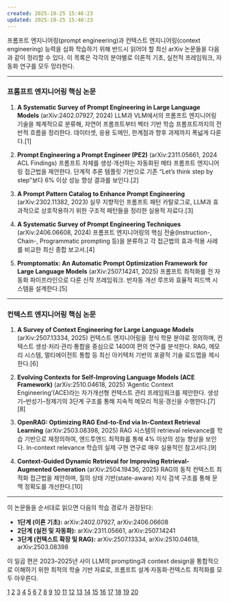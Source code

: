 ```yaml
---
created: 2025-10-25 15:46:23
updated: 2025-10-25 15:46:23
---
```

프롬프트 엔지니어링(prompt engineering)과 컨텍스트 엔지니어링(context engineering) 능력을 심화 학습하기 위해 반드시 읽어야 할 최신 arXiv 논문들을 다음과 같이 정리할 수 있다. 이 목록은 각각의 분야별로 이론적 기초, 실천적 프레임워크, 자동화 연구를 모두 망라한다.

***

### 프롬프트 엔지니어링 핵심 논문

1. **A Systematic Survey of Prompt Engineering in Large Language Models** (arXiv:2402.07927, 2024)
   LLM과 VLM에서의 프롬프트 엔지니어링 기술을 체계적으로 분류해, 자연어 프롬프트부터 벡터 기반 학습 프롬프트까지의 전반적 흐름을 정리한다. 데이터셋, 응용 도메인, 한계점과 향후 과제까지 폭넓게 다룬다.[1]

2. **Prompt Engineering a Prompt Engineer (PE2)** (arXiv:2311.05661, 2024 ACL Findings)
   프롬프트 자체를 생성·개선하는 자동화된 메타 프롬프트 엔지니어링 접근법을 제안한다. 단계적 추론 템플릿 기반으로 기존 “Let’s think step by step”보다 6% 이상 성능 향상 결과를 보인다.[2]

3. **A Prompt Pattern Catalog to Enhance Prompt Engineering** (arXiv:2302.11382, 2023)
   실무 지향적인 프롬프트 패턴 카탈로그로, LLM과 효과적으로 상호작용하기 위한 구조적 패턴들을 정리한 실용적 자료다.[3]

4. **A Systematic Survey of Prompt Engineering Techniques** (arXiv:2406.06608, 2024)
   프롬프트 엔지니어링의 핵심 전술(Instruction-, Chain-, Programmatic prompting 등)을 분류하고 각 접근법의 효과·적용 사레를 비교한 최신 종합 보고서.[4]

5. **Promptomatix: An Automatic Prompt Optimization Framework for Large Language Models** (arXiv:2507.14241, 2025)
   프롬프트 최적화를 전 자동화 파이프라인으로 다룬 신작 프레임워크. 반자동 개선 루프와 효율적 피드백 시스템을 설계한다.[5]

***

### 컨텍스트 엔지니어링 핵심 논문

1. **A Survey of Context Engineering for Large Language Models** (arXiv:2507.13334, 2025)
   컨텍스트 엔지니어링을 정식 학문 분야로 정의하며, 컨텍스트 생성·처리·관리·통합을 중심으로 1400여 편의 연구를 분석한다. RAG, 메모리 시스템, 멀티에이전트 통합 등 최신 아키텍처 기반의 포괄적 기술 로드맵을 제시한다.[6]

2. **Evolving Contexts for Self-Improving Language Models (ACE Framework)** (arXiv:2510.04618, 2025)
   ‘Agentic Context Engineering’(ACE)라는 자가개선형 컨텍스트 관리 프레임워크를 제안한다. 생성기–반성기–정제기의 3단계 구조를 통해 지속적 메모리 적응·갱신을 수행한다.[7][8]

3. **OpenRAG: Optimizing RAG End-to-End via In-Context Retrieval Learning** (arXiv:2503.08398, 2025)
   RAG 시스템의 retrieval relevance를 학습 기반으로 재정의하여, 엔드투엔드 최적화를 통해 4% 이상의 성능 향상을 보인다. In-context relevance 학습의 실제 구현 연구로 매우 실용적인 참고서다.[9]

4. **Context-Guided Dynamic Retrieval for Improving Retrieval-Augmented Generation** (arXiv:2504.19436, 2025)
   RAG의 동적 컨텍스트 최적화 접근법을 제안하며, 질의 상태 기반(state-aware) 지식 검색 구조를 통해 문맥 정확도를 개선한다.[10]

***

이 논문들을 순서대로 읽으면 다음의 학습 경로가 권장된다:

- **1단계 (이론 기초):** arXiv:2402.07927, arXiv:2406.06608
- **2단계 (실전 및 자동화):** arXiv:2311.05661, arXiv:2507.14241
- **3단계 (컨텍스트 확장 및 RAG):** arXiv:2507.13334, arXiv:2510.04618, arXiv:2503.08398

이 일곱 편은 2023–2025년 사이 LLM의 prompting과 context design을 통합적으로 이해하기 위한 최적의 학술 기반 자료로, 프롬프트 설계·자동화·컨텍스트 최적화를 모두 아우른다.

[1](https://arxiv.org/abs/2402.07927)
[2](https://arxiv.org/abs/2311.05661)
[3](https://arxiv.org/abs/2302.11382)
[4](https://arxiv.org/abs/2406.06608)
[5](https://arxiv.org/abs/2507.14241)
[6](https://arxiv.org/abs/2507.13334)
[7](https://arxiv.org/html/2510.04618v1)
[8](https://arxiv.org/abs/2510.04618)
[9](https://arxiv.org/abs/2503.08398)
[10](https://arxiv.org/abs/2504.19436)
[11](https://arxiv.org/html/2401.14423v4)
[12](https://arxiv.org/abs/2509.11295)
[13](https://arxiv.org/abs/2404.02717)
[14](https://learnprompting.org/docs/basics/few_shot)
[15](https://arxiv.org/abs/2310.14735)
[16](https://arxiv.org/abs/2509.13196)
[17](https://arxiv.org/abs/2309.03409)
[18](https://arxiv.org/abs/2404.19335)
[19](https://arxiv.org/abs/2502.11444)
[20](https://arxiv.org/abs/2503.20561)
